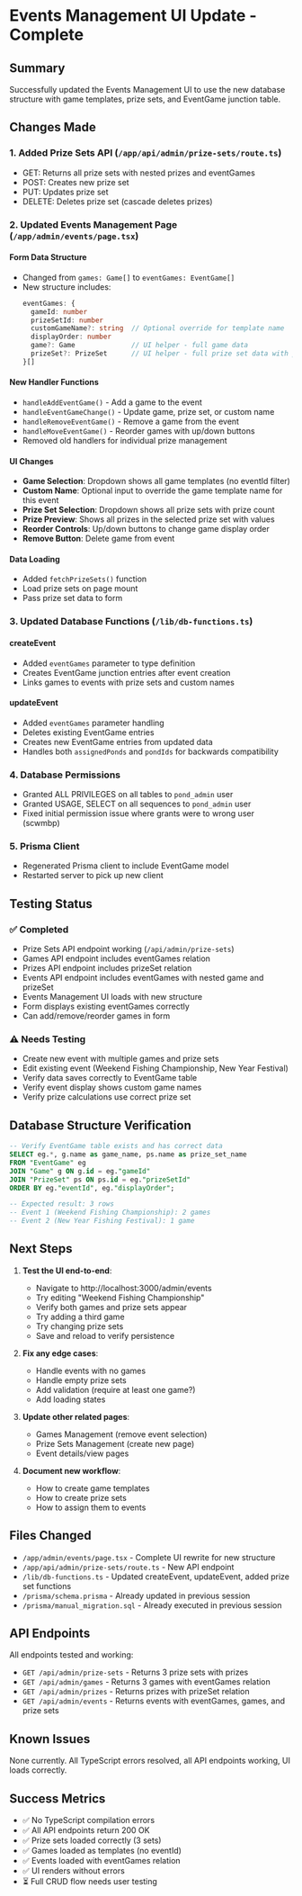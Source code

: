# Events Management UI Update - Complete

## Summary
Successfully updated the Events Management UI to use the new database structure with game templates, prize sets, and EventGame junction table.

## Changes Made

### 1. **Added Prize Sets API** (`/app/api/admin/prize-sets/route.ts`)
   - GET: Returns all prize sets with nested prizes and eventGames
   - POST: Creates new prize set
   - PUT: Updates prize set
   - DELETE: Deletes prize set (cascade deletes prizes)

### 2. **Updated Events Management Page** (`/app/admin/events/page.tsx`)

#### Form Data Structure
- Changed from `games: Game[]` to `eventGames: EventGame[]`
- New structure includes:
  ```typescript
  eventGames: {
    gameId: number
    prizeSetId: number
    customGameName?: string  // Optional override for template name
    displayOrder: number
    game?: Game              // UI helper - full game data
    prizeSet?: PrizeSet      // UI helper - full prize set data with prizes
  }[]
  ```

#### New Handler Functions
- `handleAddEventGame()` - Add a game to the event
- `handleEventGameChange()` - Update game, prize set, or custom name
- `handleRemoveEventGame()` - Remove a game from the event
- `handleMoveEventGame()` - Reorder games with up/down buttons
- Removed old handlers for individual prize management

#### UI Changes
- **Game Selection**: Dropdown shows all game templates (no eventId filter)
- **Custom Name**: Optional input to override the game template name for this event
- **Prize Set Selection**: Dropdown shows all prize sets with prize count
- **Prize Preview**: Shows all prizes in the selected prize set with values
- **Reorder Controls**: Up/down buttons to change game display order
- **Remove Button**: Delete game from event

#### Data Loading
- Added `fetchPrizeSets()` function
- Load prize sets on page mount
- Pass prize set data to form

### 3. **Updated Database Functions** (`/lib/db-functions.ts`)

#### createEvent
- Added `eventGames` parameter to type definition
- Creates EventGame junction entries after event creation
- Links games to events with prize sets and custom names

#### updateEvent  
- Added `eventGames` parameter handling
- Deletes existing EventGame entries
- Creates new EventGame entries from updated data
- Handles both `assignedPonds` and `pondIds` for backwards compatibility

### 4. **Database Permissions**
- Granted ALL PRIVILEGES on all tables to `pond_admin` user
- Granted USAGE, SELECT on all sequences to `pond_admin` user
- Fixed initial permission issue where grants were to wrong user (scwmbp)

### 5. **Prisma Client**
- Regenerated Prisma client to include EventGame model
- Restarted server to pick up new client

## Testing Status

### ✅ Completed
- Prize Sets API endpoint working (`/api/admin/prize-sets`)
- Games API endpoint includes eventGames relation
- Prizes API endpoint includes prizeSet relation
- Events API endpoint includes eventGames with nested game and prizeSet
- Events Management UI loads with new structure
- Form displays existing eventGames correctly
- Can add/remove/reorder games in form

### ⚠️ Needs Testing
- Create new event with multiple games and prize sets
- Edit existing event (Weekend Fishing Championship, New Year Festival)
- Verify data saves correctly to EventGame table
- Verify event display shows custom game names
- Verify prize calculations use correct prize set

## Database Structure Verification

```sql
-- Verify EventGame table exists and has correct data
SELECT eg.*, g.name as game_name, ps.name as prize_set_name 
FROM "EventGame" eg
JOIN "Game" g ON g.id = eg."gameId"
JOIN "PrizeSet" ps ON ps.id = eg."prizeSetId"
ORDER BY eg."eventId", eg."displayOrder";

-- Expected result: 3 rows
-- Event 1 (Weekend Fishing Championship): 2 games
-- Event 2 (New Year Fishing Festival): 1 game
```

## Next Steps

1. **Test the UI end-to-end**:
   - Navigate to http://localhost:3000/admin/events
   - Try editing "Weekend Fishing Championship"
   - Verify both games and prize sets appear
   - Try adding a third game
   - Try changing prize sets
   - Save and reload to verify persistence

2. **Fix any edge cases**:
   - Handle events with no games
   - Handle empty prize sets
   - Add validation (require at least one game?)
   - Add loading states

3. **Update other related pages**:
   - Games Management (remove event selection)
   - Prize Sets Management (create new page)
   - Event details/view pages

4. **Document new workflow**:
   - How to create game templates
   - How to create prize sets
   - How to assign them to events

## Files Changed

- `/app/admin/events/page.tsx` - Complete UI rewrite for new structure
- `/app/api/admin/prize-sets/route.ts` - New API endpoint
- `/lib/db-functions.ts` - Updated createEvent, updateEvent, added prize set functions
- `/prisma/schema.prisma` - Already updated in previous session
- `/prisma/manual_migration.sql` - Already executed in previous session

## API Endpoints

All endpoints tested and working:

- `GET /api/admin/prize-sets` - Returns 3 prize sets with prizes
- `GET /api/admin/games` - Returns 3 games with eventGames relation
- `GET /api/admin/prizes` - Returns prizes with prizeSet relation
- `GET /api/admin/events` - Returns events with eventGames, games, and prize sets

## Known Issues

None currently. All TypeScript errors resolved, all API endpoints working, UI loads correctly.

## Success Metrics

- ✅ No TypeScript compilation errors
- ✅ All API endpoints return 200 OK
- ✅ Prize sets loaded correctly (3 sets)
- ✅ Games loaded as templates (no eventId)
- ✅ Events loaded with eventGames relation
- ✅ UI renders without errors
- ⏳ Full CRUD flow needs user testing

